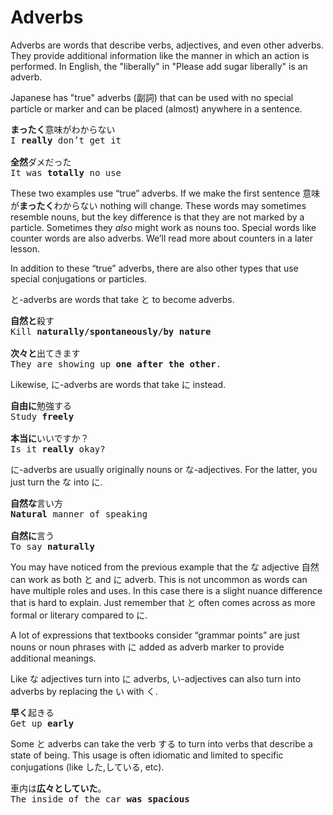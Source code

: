 # Adverbs

Adverbs are words that describe verbs, adjectives, and even other adverbs. They provide additional information like the manner in which an action is performed. In English, the "liberally" in "Please add sugar liberally" is an adverb.

Japanese has "true" adverbs (副詞) that can be used with no special particle or marker and can be placed (almost) anywhere in a sentence. 

<pre>
<b>まったく</b>意味がわからない
I <b>really</b> don’t get it

<b>全然</b>ダメだった
It was <b>totally</b> no use
</pre>

These two examples use “true” adverbs. If we make the first sentence 意味が**まったく**わからない nothing will change. These words may sometimes resemble nouns, but the key difference is that they are not marked by a particle. Sometimes they *also* might work as nouns too. Special words like counter words are also adverbs. We’ll read more about counters in a later lesson. 

In addition to these “true” adverbs, there are also other types that use special conjugations or particles.

と-adverbs are words that take と to become adverbs.

<pre>
<b>自然と</b>殺す
Kill <b>naturally/spontaneously/by nature</b>

<b>次々と</b>出てきます
They are showing up <b>one after the other</b>.
</pre>

Likewise, に-adverbs are words that take に instead.

<pre>
<b>自由に</b>勉強する
Study <b>freely</b>

<b>本当に</b>いいですか？
Is it <b>really</b> okay?
</pre>

に-adverbs are usually originally nouns or な-adjectives. For the latter, you just turn the な into に.

<pre>
<b>自然な</b>言い方
<b>Natural</b> manner of speaking

<b>自然に</b>言う
To say <b>naturally</b>
</pre>

You may have noticed from the previous example that the な adjective 自然 can work as both と and に adverb. This is not uncommon as words can have multiple roles and uses. In this case there is a slight nuance difference that is hard to explain. Just remember that と often comes across as more formal or literary compared to に. 

A lot of expressions that textbooks consider “grammar points” are just nouns or noun phrases with に added as adverb marker to provide additional meanings.

Like な adjectives turn into に adverbs, い-adjectives can also turn into adverbs by replacing the い with く. 

<pre>
<b>早く</b>起きる
Get up <b>early</b>
</pre>

Some と adverbs can take the verb する to turn into verbs that describe a state of being. This usage is often idiomatic and limited to specific conjugations (like した,している, etc).

<pre>
車内は<b>広々としていた</b>。
The inside of the car <b>was spacious</b>
</pre>

